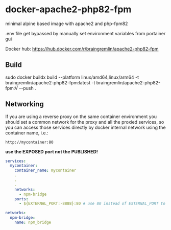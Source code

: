 # docker-apache2-php82-fpm
minimal alpine based image with apache2 and php-fpm82

.env file get bypassed by manually set environment variables from portainer gui

Docker hub: https://hub.docker.com/r/braingremlin/apache2-php82-fpm

## Build ##

sudo docker buildx build --platform linux/amd64,linux/arm64 -t braingremlin/apache2-php82-fpm:latest -t braingremlin/apache2-php82-fpm:V --push .


## Networking ##
If you are using a reverse proxy on the same container environment you should set a common network for the proxy and all the proxied services, so you can access those services directly by docker internal network using the container name, i.e.:

`http://mycontainer:80`

**use the EXPOSED port not the PUBLISHED!**



```yaml
services:
  mycontainer:
    container_name: mycontainer
    .
    .
    .
    networks:
      - npm-bridge
    ports:
      - ${EXTERNAL_PORT:-8888}:80 # use 80 instead of EXTERNAL_PORT to access this service from internal docker network

networks:
  npm-bridge:
    name: npm_bridge
```

